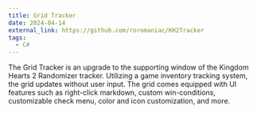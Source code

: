 ```yaml
---
title: Grid Tracker
date: 2024-04-14
external_link: https://github.com/roromaniac/KH2Tracker
tags:
  - C#
---
```


The Grid Tracker is an upgrade to the supporting window of the Kingdom Hearts 2 Randomizer tracker. Utilizing a game inventory tracking system, the grid updates without user input. The grid comes equipped with UI features such as right-click markdown, custom win-conditions, customizable check menu, color and icon customization, and more.

<!--more-->
